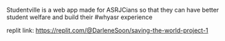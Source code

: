 Studentville is a web app made for ASRJCians so that they can have better student welfare and build their #whyasr experience

replit link: https://replit.com/@DarleneSoon/saving-the-world-project-1
